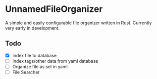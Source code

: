 # UnnamedFileOrganizer
A simple and easily configurable file organizer written in Rust. Currently very early in development.

## Todo
- [x] Index file to database
- [ ] Index tags/other data from yaml database
- [ ] Organize file as set in yaml.
- [ ] File Searcher
